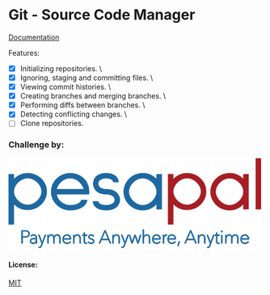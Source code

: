 # Git - Source Code Manager

[Documentation](https://git-scm.miketeddyomondi.dev/)

Features: 

- [x] Initializing repositories. \
- [x] Ignoring, staging and committing files. \
- [x] Viewing commit histories. \
- [x] Creating branches and merging branches. \
- [x] Performing diffs between branches. \
- [x] Detecting conflicting changes. \
- [ ] Clone repositories. 

### Challenge by:

![pesapal](./logo.png)

#### License:

[MIT](./LICENSE.md)
